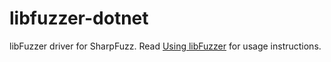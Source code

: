 # libfuzzer-dotnet

libFuzzer driver for SharpFuzz. Read [Using libFuzzer] for usage instructions.

[Using libFuzzer]: https://github.com/Metalnem/sharpfuzz/blob/master/docs/libFuzzer.md

